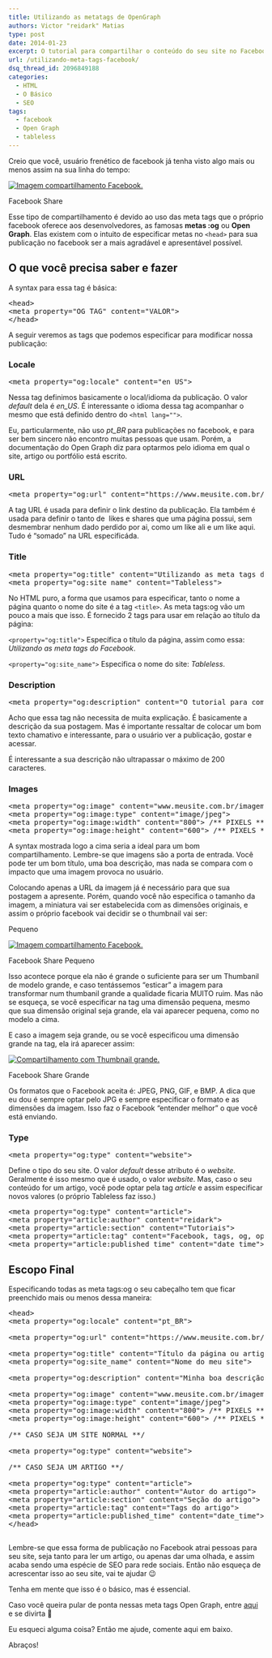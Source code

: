 ```yaml
---
title: Utilizando as metatags de OpenGraph
authors: Victor "reidark" Matias
type: post
date: 2014-01-23
excerpt: O tutorial para compartilhar o conteúdo do seu site no Facebook de forma eficaz.
url: /utilizando-meta-tags-facebook/
dsq_thread_id: 2096849188
categories:
  - HTML
  - O Básico
  - SEO
tags:
  - facebook
  - Open Graph
  - tableless
---
```

Creio que você, usuário frenético de facebook já tenha visto algo mais ou menos assim na sua linha do tempo:

<div id="attachment_40213" style="width: 484px" class="wp-caption aligncenter">
  <a href="https://raw.githubusercontent.com/diegoeis/tableless-static-images/master/2014/01/imagem-P.jpg"><img class="size-full wp-image-40213" alt="Imagem compartilhamento Facebook." src="https://raw.githubusercontent.com/diegoeis/tableless-static-images/master/2014/01/imagem-P.jpg" width="474" height="153" srcset="uploads/2014/01/imagem-P.jpg 474w, uploads/2014/01/imagem-P-329x106.jpg 329w" sizes="(max-width: 474px) 100vw, 474px" /></a>
  
  <p class="wp-caption-text">
    Facebook Share
  </p>
</div>

Esse tipo de compartilhamento é devido ao uso das meta tags que o próprio facebook oferece aos desenvolvedores, as famosas **metas :og** ou **Open Graph**. Elas existem com o intuito de especificar metas no `<head>` para sua publicação no facebook ser a mais agradável e apresentável possível.

## O que você precisa saber e fazer

A syntax para essa tag é básica:

<pre class="lang-html">&lt;head&gt;
&lt;meta property="OG TAG" content="VALOR"&gt;
&lt;/head&gt;</pre>

A seguir veremos as tags que podemos especificar para modificar nossa publicação:

### Locale

<pre class="lang-html">&lt;meta property="og:locale" content="en_US"&gt;</pre>

Nessa tag definimos basicamente o local/idioma da publicação. O valor _default_ dela é _en_US_. É interessante o idioma dessa tag acompanhar o mesmo que está definido dentro do `<html lang="">`.

Eu, particularmente, não uso _pt_BR_ para publicações no facebook, e para ser bem sincero não encontro muitas pessoas que usam. Porém, a documentação do Open Graph diz para optarmos pelo idioma em qual o site, artigo ou portfólio está escrito.

### URL

<pre class="lang-html">&lt;meta property="og:url" content="https://www.meusite.com.br/ola-mundo"&gt;</pre>

A tag URL é usada para definir o link destino da publicação. Ela também é usada para definir o tanto de  likes e shares que uma página possui, sem desmembrar nenhum dado perdido por ai, como um like ali e um like aqui. Tudo é “somado” na URL especificáda.

### Title

<pre class="lang-html">&lt;meta property="og:title" content="Utilizando as meta tags do Facebook."&gt;
&lt;meta property="og:site_name" content="Tableless"&gt;</pre>

No HTML puro, a forma que usamos para especificar, tanto o nome a página quanto o nome do site é a tag `<title>`. As meta tags:og vão um pouco a mais que isso. É fornecido 2 tags para usar em relação ao título da página:

`<property="og:title">` Específica o título da página, assim como essa: _Utilizando as meta tags do Facebook_.

`<property="og:site_name">` Especifica o nome do site: _Tableless_.

### Description

<pre class="lang-html">&lt;meta property="og:description" content="O tutorial para compartilhar o conteúdo do seu site de forma eficaz."&gt;</pre>

Acho que essa tag não necessita de muita explicação. É basicamente a descrição da sua postagem. Mas é importante ressaltar de colocar um bom texto chamativo e interessante, para o usuário ver a publicação, gostar e acessar.

É interessante a sua descrição não ultrapassar o máximo de 200 caracteres.

### Images

<pre class="lang-html">&lt;meta property="og:image" content="www.meusite.com.br/imagem.jpg"&gt;
&lt;meta property="og:image:type" content="image/jpeg"&gt;
&lt;meta property="og:image:width" content="800"&gt; /** PIXELS **/
&lt;meta property="og:image:height" content="600"&gt; /** PIXELS **/</pre>

A syntax mostrada logo a cima seria a ideal para um bom compartilhamento. Lembre-se que imagens são a porta de entrada. Você pode ter um bom título, uma boa descrição, mas nada se compara com o impacto que uma imagem provoca no usuário.

Colocando apenas a URL da imagem já é necessário para que sua postagem a apresente. Porém, quando você não especifica o tamanho da imagem, a miniatura vai ser estabelecida com as dimensões originais, e assim o próprio facebook vai decidir se o thumbnail vai ser:

Pequeno

<div id="attachment_40213" style="width: 484px" class="wp-caption aligncenter">
  <a href="https://raw.githubusercontent.com/diegoeis/tableless-static-images/master/2014/01/imagem-P.jpg"><img class="size-full wp-image-40213" alt="Imagem compartilhamento Facebook." src="https://raw.githubusercontent.com/diegoeis/tableless-static-images/master/2014/01/imagem-P.jpg" width="474" height="153" srcset="uploads/2014/01/imagem-P.jpg 474w, uploads/2014/01/imagem-P-329x106.jpg 329w" sizes="(max-width: 474px) 100vw, 474px" /></a>
  
  <p class="wp-caption-text">
    Facebook Share Pequeno
  </p>
</div>

Isso acontece porque ela não é grande o suficiente para ser um Thumbanil de modelo grande, e caso tentássemos &#8220;esticar&#8221; a imagem para transformar num thumbanil grande a qualidade ficaria MUITO ruim. Mas não se esqueça, se você especificar na tag uma dimensão pequena, mesmo que sua dimensão original seja grande, ela vai aparecer pequena, como no modelo a cima.

E caso a imagem seja grande, ou se você especificou uma dimensão grande na tag, ela irá aparecer assim:

<div id="attachment_40214" style="width: 330px" class="wp-caption aligncenter">
  <a href="https://raw.githubusercontent.com/diegoeis/tableless-static-images/master/2014/01/imagem-G.jpg"><img class="size-medium wp-image-40214" alt="Compartilhamento com Thumbnail grande." src="https://raw.githubusercontent.com/diegoeis/tableless-static-images/master/2014/01/imagem-G-320x310.jpg" width="320" height="310" srcset="uploads/2014/01/imagem-G-320x310.jpg 320w, uploads/2014/01/imagem-G-173x168.jpg 173w, uploads/2014/01/imagem-G.jpg 396w" sizes="(max-width: 320px) 100vw, 320px" /></a>
  
  <p class="wp-caption-text">
    Facebook Share Grande
  </p>
</div>

Os formatos que o Facebook aceita é: JPEG, PNG, GIF, e BMP. A dica que eu dou é sempre optar pelo JPG e sempre especificar o formato e as dimensões da imagem. Isso faz o Facebook “entender melhor” o que você está enviando.

### Type

<pre class="lang-html">&lt;meta property="og:type" content="website"&gt;</pre>

Define o tipo do seu site. O valor _default_ desse atributo é o _website_. Geralmente é isso mesmo que é usado, o valor _website_. Mas, caso o seu conteúdo for um artigo, você pode optar pela tag _article_ e assim especificar novos valores (o próprio Tableless faz isso.)

<pre class="lang-html">&lt;meta property="og:type" content="article"&gt;
&lt;meta property="article:author" content="reidark"&gt;
&lt;meta property="article:section" content="Tutoriais"&gt;
&lt;meta property="article:tag" content="Facebook, tags, og, open graph"&gt;
&lt;meta property="article:published_time" content="date_time"&gt;</pre>

## Escopo Final

Especificando todas as meta tags:og o seu cabeçalho tem que ficar preenchido mais ou menos dessa maneira:

<pre class="lang-html">&lt;head&gt;
&lt;meta property="og:locale" content="pt_BR"&gt;

&lt;meta property="og:url" content="https://www.meusite.com.br/ola-mundo"&gt;

&lt;meta property="og:title" content="Título da página ou artigo"&gt;
&lt;meta property="og:site_name" content="Nome do meu site"&gt;

&lt;meta property="og:description" content="Minha boa descrição para intrigar os usuários."&gt;

&lt;meta property="og:image" content="www.meusite.com.br/imagem.jpg"&gt;
&lt;meta property="og:image:type" content="image/jpeg"&gt;
&lt;meta property="og:image:width" content="800"&gt; /** PIXELS **/
&lt;meta property="og:image:height" content="600"&gt; /** PIXELS **/

/** CASO SEJA UM SITE NORMAL **/

&lt;meta property="og:type" content="website"&gt;

/** CASO SEJA UM ARTIGO **/

&lt;meta property="og:type" content="article"&gt;
&lt;meta property="article:author" content="Autor do artigo"&gt;
&lt;meta property="article:section" content="Seção do artigo"&gt;
&lt;meta property="article:tag" content="Tags do artigo"&gt;
&lt;meta property="article:published_time" content="date_time"&gt;
&lt;/head&gt;

</pre>

Lembre-se que essa forma de publicação no Facebook atrai pessoas para seu site, seja tanto para ler um artigo, ou apenas dar uma olhada, e assim acaba sendo uma espécie de SEO para rede sociais. Então não esqueça de acrescentar isso ao seu site, vai te ajudar 😉

Tenha em mente que isso é o básico, mas é essencial.

Caso você queira pular de ponta nessas meta tags Open Graph, entre [aqui][1] e se divirta 🙂

Eu esqueci alguma coisa? Então me ajude, comente aqui em baixo.

Abraços!

 [1]: https://ogp.me/